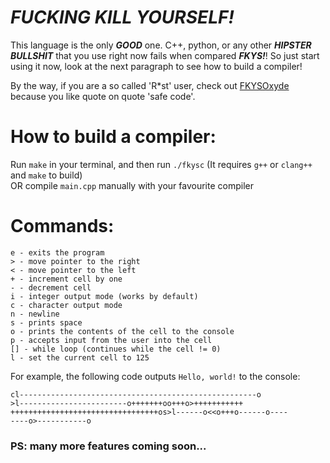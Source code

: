 # *FUCKING KILL YOURSELF!*
This language is the only ***GOOD*** one. C++, python, or any other ***HIPSTER BULLSHIT*** that you use right now fails when compared ***FKYS!***! So just start using it now, look at the next paragraph to see how to build a compiler!

By the way, if you are a so called 'R*st' user, check out [FKYSOxyde](https://github.com/ognevnydemon/fkys-rs) because you like quote on quote 'safe code'.

# How to build a compiler:  
Run `make` in your terminal, and then run `./fkysc`
(It requires `g++` or `clang++` and `make` to build)  
OR compile `main.cpp` manually with your favourite compiler


# Commands:
```
e - exits the program
> - move pointer to the right
< - move pointer to the left
+ - increment cell by one
- - decrement cell
i - integer output mode (works by default)
c - character output mode
n - newline
s - prints space
o - prints the contents of the cell to the console
p - accepts input from the user into the cell 
[] - while loop (continues while the cell != 0)
l - set the current cell to 125
```

For example, the following code outputs ```Hello, world!``` to the console:
```
cl-----------------------------------------------------o
>l------------------------o+++++++oo+++o>+++++++++++
+++++++++++++++++++++++++++++++++os>l------o<<o+++o------o----
----o>-----------o
```

### PS: many more features coming soon...
